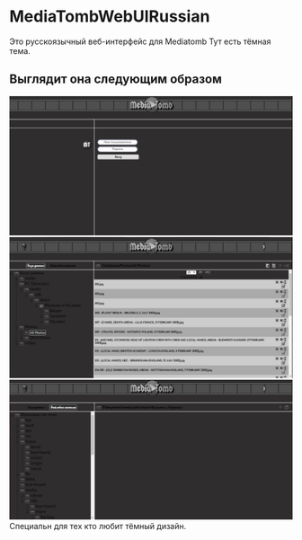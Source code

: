 # MediaTombWebUIRussian
Это русскоязычный веб-интерфейс для Mediatomb
Тут есть тёмная тема.
## Выглядит она следующим образом 
![Скриншот 1](https://github.com/blbulyandavbulyan/MediaTombWebUIRussian/blob/master/screenshots/scrin1.png "Страница входа")
![Скриншот 2](https://github.com/blbulyandavbulyan/MediaTombWebUIRussian/blob/master/screenshots/scrin2.png "Основная страница")
![Скриншот 3](https://github.com/blbulyandavbulyan/MediaTombWebUIRussian/blob/master/screenshots/screen3.png "Основная страница 2")
Специальн для тех кто любит тёмный дизайн.
